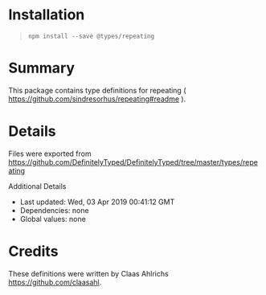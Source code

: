 # Installation
> `npm install --save @types/repeating`

# Summary
This package contains type definitions for repeating ( https://github.com/sindresorhus/repeating#readme ).

# Details
Files were exported from https://github.com/DefinitelyTyped/DefinitelyTyped/tree/master/types/repeating

Additional Details
 * Last updated: Wed, 03 Apr 2019 00:41:12 GMT
 * Dependencies: none
 * Global values: none

# Credits
These definitions were written by Claas Ahlrichs <https://github.com/claasahl>.

